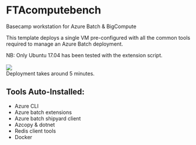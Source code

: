 # FTAcomputebench

Basecamp workstation for Azure Batch &amp; BigCompute

This template deploys a single VM pre-configured with all the common tools required to manage an Azure Batch deployment. 

NB: Only Ubuntu 17.04 has been tested with the extension script. 
<br><br>
<a href="https://portal.azure.com/#create/Microsoft.Template/uri/https%3A%2F%2Fraw.githubusercontent.com%2Fmkiernan%2Fbigcomputebench%2Fmaster%2Fbigcomputebench.json" target="_blank">
    <img src="http://azuredeploy.net/deploybutton.png"/>
</a>
<br>
Deployment takes around 5 minutes.

## Tools Auto-Installed:
* Azure CLI
* Azure batch extensions
* Azure batch shipyard client
* Azcopy & dotnet
* Redis client tools
* Docker 
